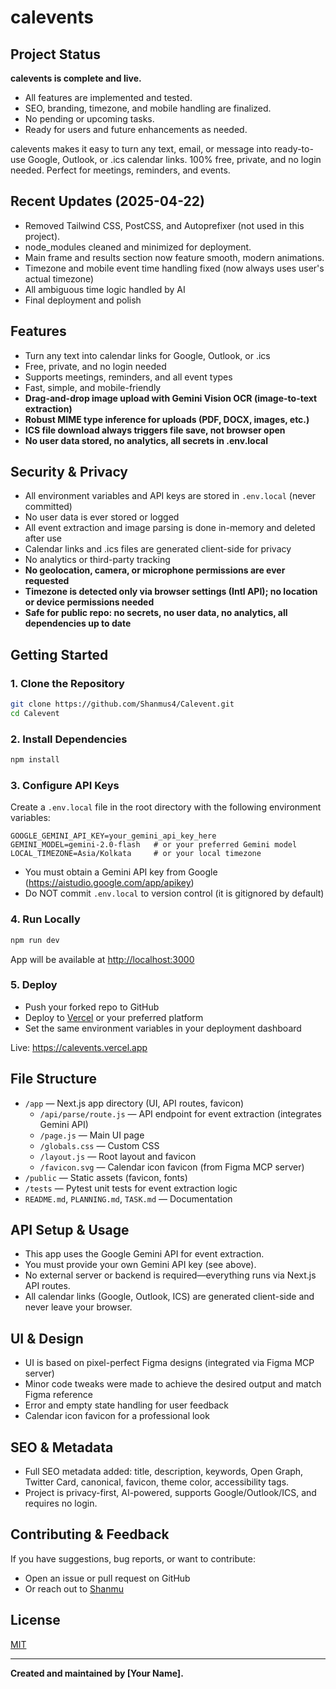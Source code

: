# calevents

## Project Status

**calevents is complete and live.**

- All features are implemented and tested.
- SEO, branding, timezone, and mobile handling are finalized.
- No pending or upcoming tasks.
- Ready for users and future enhancements as needed.

calevents makes it easy to turn any text, email, or message into ready-to-use Google, Outlook, or .ics calendar links. 100% free, private, and no login needed. Perfect for meetings, reminders, and events.

## Recent Updates (2025-04-22)
- Removed Tailwind CSS, PostCSS, and Autoprefixer (not used in this project).
- node_modules cleaned and minimized for deployment.
- Main frame and results section now feature smooth, modern animations.
- Timezone and mobile event time handling fixed (now always uses user's actual timezone)
- All ambiguous time logic handled by AI
- Final deployment and polish

## Features
- Turn any text into calendar links for Google, Outlook, or .ics
- Free, private, and no login needed
- Supports meetings, reminders, and all event types
- Fast, simple, and mobile-friendly
- **Drag-and-drop image upload with Gemini Vision OCR (image-to-text extraction)**
- **Robust MIME type inference for uploads (PDF, DOCX, images, etc.)**
- **ICS file download always triggers file save, not browser open**
- **No user data stored, no analytics, all secrets in .env.local**

## Security & Privacy
- All environment variables and API keys are stored in `.env.local` (never committed)
- No user data is ever stored or logged
- All event extraction and image parsing is done in-memory and deleted after use
- Calendar links and .ics files are generated client-side for privacy
- No analytics or third-party tracking
- **No geolocation, camera, or microphone permissions are ever requested**
- **Timezone is detected only via browser settings (Intl API); no location or device permissions needed**
- **Safe for public repo: no secrets, no user data, no analytics, all dependencies up to date**

## Getting Started

### 1. Clone the Repository
```sh
git clone https://github.com/Shanmus4/Calevent.git
cd Calevent
```

### 2. Install Dependencies
```sh
npm install
```

### 3. Configure API Keys
Create a `.env.local` file in the root directory with the following environment variables:

```
GOOGLE_GEMINI_API_KEY=your_gemini_api_key_here
GEMINI_MODEL=gemini-2.0-flash   # or your preferred Gemini model
LOCAL_TIMEZONE=Asia/Kolkata     # or your local timezone
```
- You must obtain a Gemini API key from Google (https://aistudio.google.com/app/apikey)
- Do NOT commit `.env.local` to version control (it is gitignored by default)

### 4. Run Locally
```sh
npm run dev
```
App will be available at [http://localhost:3000](http://localhost:3000)

### 5. Deploy
- Push your forked repo to GitHub
- Deploy to [Vercel](https://vercel.com/) or your preferred platform
- Set the same environment variables in your deployment dashboard

Live: https://calevents.vercel.app

## File Structure
- `/app` — Next.js app directory (UI, API routes, favicon)
  - `/api/parse/route.js` — API endpoint for event extraction (integrates Gemini API)
  - `/page.js` — Main UI page
  - `/globals.css` — Custom CSS
  - `/layout.js` — Root layout and favicon
  - `/favicon.svg` — Calendar icon favicon (from Figma MCP server)
- `/public` — Static assets (favicon, fonts)
- `/tests` — Pytest unit tests for event extraction logic
- `README.md`, `PLANNING.md`, `TASK.md` — Documentation

## API Setup & Usage
- This app uses the Google Gemini API for event extraction.
- You must provide your own Gemini API key (see above).
- No external server or backend is required—everything runs via Next.js API routes.
- All calendar links (Google, Outlook, ICS) are generated client-side and never leave your browser.

## UI & Design
- UI is based on pixel-perfect Figma designs (integrated via Figma MCP server)
- Minor code tweaks were made to achieve the desired output and match Figma reference
- Error and empty state handling for user feedback
- Calendar icon favicon for a professional look

## SEO & Metadata
- Full SEO metadata added: title, description, keywords, Open Graph, Twitter Card, canonical, favicon, theme color, accessibility tags.
- Project is privacy-first, AI-powered, supports Google/Outlook/ICS, and requires no login.

## Contributing & Feedback
If you have suggestions, bug reports, or want to contribute:
- Open an issue or pull request on GitHub
- Or reach out to [Shanmu](https://shanmus4.framer.website/)

## License
[MIT](LICENSE)

---

**Created and maintained by [Your Name].**
